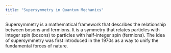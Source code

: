 ```yaml
---
title: "Supersymmetry in Quantum Mechanics"
---
```


Supersymmetry is a mathematical framework that describes the relationship between bosons and fermions. It is a symmetry that relates particles with integer spin (bosons) to particles with half-integer spin (fermions). The idea of supersymmetry was first introduced in the 1970s as a way to unify the fundamental forces of nature.
